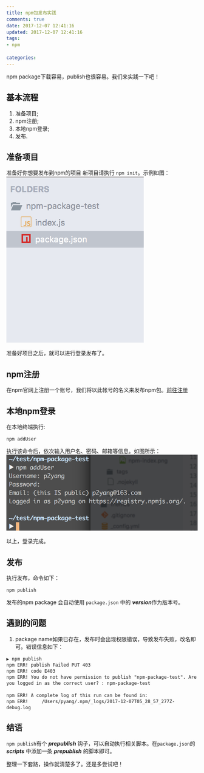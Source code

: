 ```yaml
---
title: npm包发布实践
comments: true
date: 2017-12-07 12:41:16
updated: 2017-12-07 12:41:16
tags:
- npm

categories:
---
```


npm package下载容易，publish也很容易。我们来实践一下吧！
<!--truncate-->

## 基本流程
1. 准备项目;
2. npm注册;
3. 本地npm登录;
3. 发布.

## 准备项目
准备好你想要发布到npm的项目
新项目请执行 `npm init`。示例如图：
![](/images/npm/npm-index.png)

准备好项目之后，就可以进行登录发布了。

## npm注册
在npm官网上注册一个账号，我们将以此帐号的名义来发布npm包。[前往注册](https://www.npmjs.com/signup)

## 本地npm登录
在本地终端执行:
```
npm addUser
```
执行该命令后，依次输入用户名、密码、邮箱等信息。如图所示：
![](/images/npm/npm-login.png)

以上，登录完成。

## 发布
执行发布，命令如下：
```
npm publish
```

发布的npm package 会自动使用 `package.json` 中的 ***version***作为版本号。

## 遇到的问题
1. package name如果已存在，发布时会出现权限错误，导致发布失败，改名即可。错误信息如下：
```
▶ npm publish
npm ERR! publish Failed PUT 403
npm ERR! code E403
npm ERR! You do not have permission to publish "npm-package-test". Are you logged in as the correct user? : npm-package-test

npm ERR! A complete log of this run can be found in:
npm ERR!     /Users/pyang/.npm/_logs/2017-12-07T05_28_57_277Z-debug.log
```

## 结语
`npm publish`有个 ***prepublish*** 钩子，可以自动执行相关脚本。在`package.json`的 ***scripts*** 中添加一条 ***prepublish*** 的脚本即可。

整理一下套路，操作就清楚多了。还是多尝试吧！
